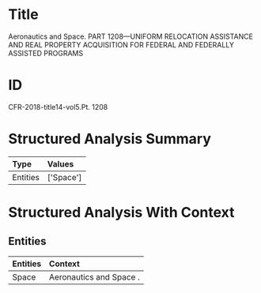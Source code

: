 # Title

 Aeronautics and Space. PART 1208—UNIFORM RELOCATION ASSISTANCE AND REAL PROPERTY ACQUISITION FOR FEDERAL AND FEDERALLY ASSISTED PROGRAMS


# ID

 CFR-2018-title14-vol5.Pt. 1208


# Structured Analysis Summary

| Type     | Values    |
|:---------|:----------|
| Entities | ['Space'] |


# Structured Analysis With Context

 


## Entities

| Entities   | Context                  |
|:-----------|:-------------------------|
| Space      | Aeronautics and  Space . |


